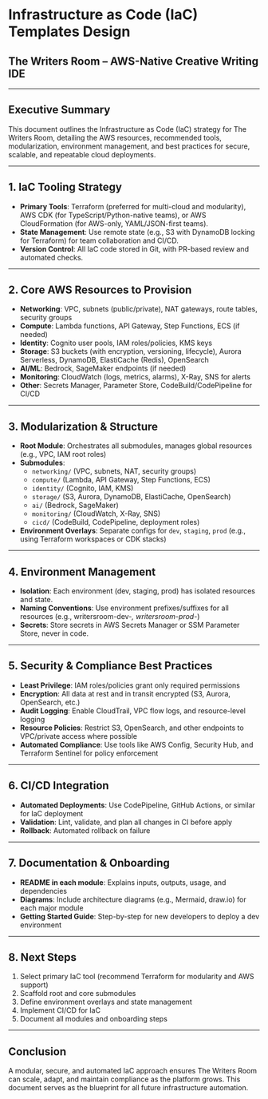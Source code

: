 # Infrastructure as Code (IaC) Templates Design

## The Writers Room – AWS-Native Creative Writing IDE

---

## Executive Summary

This document outlines the Infrastructure as Code (IaC) strategy for The Writers Room, detailing the AWS resources, recommended tools, modularization, environment management, and best practices for secure, scalable, and repeatable cloud deployments.

---

## 1. IaC Tooling Strategy

- **Primary Tools**: Terraform (preferred for multi-cloud and modularity), AWS CDK (for TypeScript/Python-native teams), or AWS CloudFormation (for AWS-only, YAML/JSON-first teams).
- **State Management**: Use remote state (e.g., S3 with DynamoDB locking for Terraform) for team collaboration and CI/CD.
- **Version Control**: All IaC code stored in Git, with PR-based review and automated checks.

---

## 2. Core AWS Resources to Provision

- **Networking**: VPC, subnets (public/private), NAT gateways, route tables, security groups
- **Compute**: Lambda functions, API Gateway, Step Functions, ECS (if needed)
- **Identity**: Cognito user pools, IAM roles/policies, KMS keys
- **Storage**: S3 buckets (with encryption, versioning, lifecycle), Aurora Serverless, DynamoDB, ElastiCache (Redis), OpenSearch
- **AI/ML**: Bedrock, SageMaker endpoints (if needed)
- **Monitoring**: CloudWatch (logs, metrics, alarms), X-Ray, SNS for alerts
- **Other**: Secrets Manager, Parameter Store, CodeBuild/CodePipeline for CI/CD

---

## 3. Modularization & Structure

- **Root Module**: Orchestrates all submodules, manages global resources (e.g., VPC, IAM root roles)
- **Submodules**:
  - `networking/` (VPC, subnets, NAT, security groups)
  - `compute/` (Lambda, API Gateway, Step Functions, ECS)
  - `identity/` (Cognito, IAM, KMS)
  - `storage/` (S3, Aurora, DynamoDB, ElastiCache, OpenSearch)
  - `ai/` (Bedrock, SageMaker)
  - `monitoring/` (CloudWatch, X-Ray, SNS)
  - `cicd/` (CodeBuild, CodePipeline, deployment roles)
- **Environment Overlays**: Separate configs for `dev`, `staging`, `prod` (e.g., using Terraform workspaces or CDK stacks)

---

## 4. Environment Management

- **Isolation**: Each environment (dev, staging, prod) has isolated resources and state.
- **Naming Conventions**: Use environment prefixes/suffixes for all resources (e.g., writersroom-dev-*, writersroom-prod-*)
- **Secrets**: Store secrets in AWS Secrets Manager or SSM Parameter Store, never in code.

---

## 5. Security & Compliance Best Practices

- **Least Privilege**: IAM roles/policies grant only required permissions
- **Encryption**: All data at rest and in transit encrypted (S3, Aurora, OpenSearch, etc.)
- **Audit Logging**: Enable CloudTrail, VPC flow logs, and resource-level logging
- **Resource Policies**: Restrict S3, OpenSearch, and other endpoints to VPC/private access where possible
- **Automated Compliance**: Use tools like AWS Config, Security Hub, and Terraform Sentinel for policy enforcement

---

## 6. CI/CD Integration

- **Automated Deployments**: Use CodePipeline, GitHub Actions, or similar for IaC deployment
- **Validation**: Lint, validate, and plan all changes in CI before apply
- **Rollback**: Automated rollback on failure

---

## 7. Documentation & Onboarding

- **README in each module**: Explains inputs, outputs, usage, and dependencies
- **Diagrams**: Include architecture diagrams (e.g., Mermaid, draw.io) for each major module
- **Getting Started Guide**: Step-by-step for new developers to deploy a dev environment

---

## 8. Next Steps

1. Select primary IaC tool (recommend Terraform for modularity and AWS support)
2. Scaffold root and core submodules
3. Define environment overlays and state management
4. Implement CI/CD for IaC
5. Document all modules and onboarding steps

---

## Conclusion

A modular, secure, and automated IaC approach ensures The Writers Room can scale, adapt, and maintain compliance as the platform grows. This document serves as the blueprint for all future infrastructure automation. 